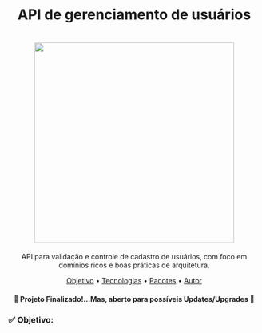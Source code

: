 <h1 align="center">API de gerenciamento de usuários</h1>

<h1 align="center">
<img src="https://github.com/CleidsonEstevam/API_MANAGER/blob/main/src/5%20-%20Manager.Core/Images/Design%20sem%20nome.jpg" height="400" width="400"/>
</h1>
<p align="center">API para validação e controle de cadastro de usuários, com foco em domínios ricos e boas práticas de arquitetura.</p>

<p align="center" height="400" width="400">
 <a href="#objetivo">Objetivo</a> •
 <a href="#tecnologias">Tecnologias</a> •
 <a href="#objetivo">Pacotes</a> •
 <a href="#autor">Autor</a>
</p>

<h4 align="center"> 
	🚧  Projeto Finalizado!...Mas, aberto para possíveis Updates/Upgrades 🚧
</h4>

<h3 id="objetivo">✅ Objetivo:</h3>
<p><p/>






